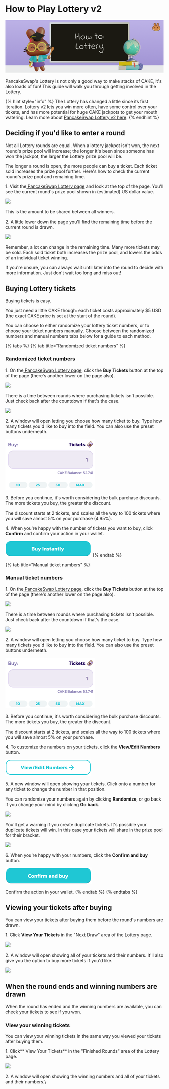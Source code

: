 # How to Play Lottery v2

![](../../.gitbook/assets/docs-masthead-6-.png)

PancakeSwap's Lottery is not only a good way to make stacks of CAKE, it's also loads of fun! This guide will walk you through getting involved in the Lottery.

{% hint style="info" %}
The Lottery has changed a little since its first iteration. Lottery v2 lets you win more often, have some control over your tickets, and has more potential for huge CAKE jackpots to get your mouth watering. Learn more about [PancakeSwap Lottery v2 here](https://docs.pancakeswap.finance/products/lottery).
{% endhint %}

## Deciding if you'd like to enter a round

‌Not all Lottery rounds are equal. When a lottery jackpot isn't won, the next round's prize pool will increase; the longer it's been since someone has won the jackpot, the larger the Lottery prize pool will be.

‌The longer a round is open, the more people can buy a ticket. Each ticket sold increases the prize pool further. Here's how to check the current round's prize pool and remaining time.

‌1. Visit the[ PancakeSwap Lottery page](https://pancakeswap.finance/lottery) and look at the top of the page. You'll see the current round's prize pool shown in (estimated) US dollar value.

![](https://lh5.googleusercontent.com/xjHyOYGhIW7tylzt7ZoqogZ4jlK1QfUX3kgxa_yqpQwVcr48abh3jErRc1fjF4HJISl-Kqzoa4XY1sB\_8kpOwEWIIXUJ15PIpKdrULJSzwR9L7ANpvyABtWRk7Z9jm_GzW3KXqo8)

This is the amount to be shared between all winners.

‌2. A little lower down the page you'll find the remaining time before the current round is drawn.

![](https://lh3.googleusercontent.com/OHYLboNuQg97z1yhxOmMiIh4SDzpXbo0orf4ryNtdKGPd5eFYTunMC1p4KXuSNaiEUmNqzs0IfKBJUqptd5YeAMwwDRIwPNOJwXD_Y1ILEP801Q618GY3xZv22blxGr7WPkmgpbZ)

Remember, a lot can change in the remaining time. Many more tickets may be sold. Each sold ticket both increases the prize pool, and lowers the odds of an individual ticket winning.

‌If you're unsure, you can always wait until later into the round to decide with more information. Just don't wait too long and miss out!

## Buying Lottery tickets

‌Buying tickets is easy. 

You just need a little CAKE though: each ticket costs approximately $5 USD (the exact CAKE price is set at the start of the round).

You can choose to either randomize your lottery ticket numbers, or to choose your ticket numbers manually. Choose between the randomized numbers and manual numbers tabs below for a guide to each method.

{% tabs %}
{% tab title="Randomized ticket numbers" %}
### Randomized ticket numbers

1\. On the[ PancakeSwap Lottery page](https://pancakeswap.finance/lottery), click the **Buy Tickets** button at the top of the page (there's another lower on the page also).

![](https://lh5.googleusercontent.com/uzvN8ZK78KrrnUo1lZsTpB-RG_WKi5R2U3ZXtmO5od1jx02mEaxaL2uEN2mSylkrbsQLDpAHdzrib4cxtO8OUsifCHgXxRUi7dSeksWY725YOnPJ9eQlkS85bNYoWIsl6PUmCSTc)

There is a time between rounds where purchasing tickets isn't possible. Just check back after the countdown if that's the case.

![](https://lh3.googleusercontent.com/JMN04H2T-oTc0FiC3L5ZMa7Xtfb0xtk58JsJ3CvQyJ8MKI6BNS5iJOCTubfO5KApRuMB\_6Un97SQmFRujLJhDNOWT97y4\_m3dzkRLD4ovcoNuaBqGhAwKhN_cTOgcEFpYPhG4c_j)

2\. A window will open letting you choose how many ticket to buy. Type how many tickets you'd like to buy into the field. You can also use the preset buttons underneath.

![](<../../.gitbook/assets/image (68).png>)

3\. Before you continue, it's worth considering the bulk purchase discounts. The more tickets you buy, the greater the discount.

The discount starts at 2 tickets, and scales all the way to 100 tickets where you will save almost 5% on your purchase (4.95%).

4\. When you're happy with the number of tickets you want to buy, click **Confirm** and confirm your action in your wallet.

![](<../../.gitbook/assets/image (61).png>)
{% endtab %}

{% tab title="Manual ticket numbers" %}
### Manual ticket numbers

1\. On the[ PancakeSwap Lottery page](https://pancakeswap.finance/lottery), click the **Buy Tickets** button at the top of the page (there's another lower on the page also).

![](https://lh5.googleusercontent.com/I1KdHOidk7L4XS\_-UTKmJaRYqFwR35gATRLS8BtBcxuwermUHuWD7hSgOgVjze21pr2Ow-KrvcpUacoh3t3\_LR3kQMT8-JxSBbfJ0K66v7qhCzBo53uK9tXexkN5MKksGoQ\_308N)

There is a time between rounds where purchasing tickets isn't possible. Just check back after the countdown if that's the case.

![](https://lh6.googleusercontent.com/UwGdWEMdShE5\_MfQCn6k8zmuXFIOSNPiihIEPMJzXbZpKRl5yk-deuSDydyo00Z67G0zFhxq_pVnItoLZCKbJTpD8RjTVbDzZZc-NiTc1isn5IAGZTBcXIRl8VyMzG_xNZBE5csi)

2\. A window will open letting you choose how many ticket to buy. Type how many tickets you'd like to buy into the field. You can also use the preset buttons underneath.

![](<../../.gitbook/assets/image (68).png>)

3\. Before you continue, it's worth considering the bulk purchase discounts. The more tickets you buy, the greater the discount.

The discount starts at 2 tickets, and scales all the way to 100 tickets where you will save almost 5% on your purchase.

4\. To customize the numbers on your tickets, click the **View/Edit Numbers** button.

![](<../../.gitbook/assets/image (13).png>)

5\. A new window will open showing your tickets. Click onto a number for any ticket to change the number in that position.

You can randomize your numbers again by clicking **Randomize**, or go back if you change your mind by clicking **Go back**.

![](https://lh4.googleusercontent.com/229uStQBb-Uzj-Tu9kRDXxfux4wWNjeHjPXJBULwhKbCR5UEgWnb3jzzj1-KeWeBfxfGlctR9aH_S1P_l6\_VgtrZR0Eb2AVqrJLF8oNkpoVFlpeHaOIsUij-bs12QBOwDAIJEJiU)

You'll get a warning if you create duplicate tickets. It's possible your duplicate tickets will win. In this case your tickets will share in the prize pool for their bracket.

![](https://lh3.googleusercontent.com/jqaMYUJQWpMIkzonsVvIpz_lUBzLYDSMxFZftLqdxqrzPzcwnpZio-XMw7LFCpOPOgq-tZX8yD5WfW_TATvH1jX0ZTh9WwNm75vezhfpiH5ljXTphkJgg344KdAE0JplkXw-oqjN)

6\. When you're happy with your numbers, click the **Confirm and buy** button.

![](<../../.gitbook/assets/image (31).png>)

Confirm the action in your wallet.
{% endtab %}
{% endtabs %}

## Viewing your tickets after buying

You can view your tickets after buying them before the round's numbers are drawn.

1\. Click **View Your Tickets** in the "Next Draw" area of the Lottery page.

![](https://lh4.googleusercontent.com/GSUujMwjqv5c\_0UeeVrWmBnyeTiBVfhSiiQd8NZie8tpCC\_65c7mGPJfS0O_q72MstJUGeOZ7VWnrGIytwRHowcCGi6Cdgj5flwg06GODRs8Or\_3R-rZB1pKcP1pudwtjJBJJBDO)

2\. A window will open showing all of your tickets and their numbers. It'll also give you the option to buy more tickets if you'd like.

![](https://lh3.googleusercontent.com/RSA-gQ7e8yY1t8xN8bELLaMaoBZLtSAS8ybDdeiG6Wzv1fbr9SqKheQD3S5kxYFlD9rnZX9dpzXjYTDy-rnsXkuNtrU46msafxAfdsHgsCdPxjOxBtTJN3cCNF6NWYp0Mwdk4SXR)

## When the round ends and winning numbers are drawn

‌When the round has ended and the winning numbers are available, you can check your tickets to see if you won.

### ‌View your winning tickets

‌You can view your winning tickets in the same way you viewed your tickets after buying them.

‌1. Click** View Your Tickets** in the "Finished Rounds" area of the Lottery page.

![](https://lh3.googleusercontent.com/p3QxWcrxCcBwHrhwPU55vnAN-BmelgNwKRWse8yEQQVfehXsIOvUX_tCo1gC7LpHxL-crIMS19RxpnMxn5yBuShNwXfH7qzCSdCOtnBeXhUuecrqRvhdI97rX_CuVuWAawaor6Mi)

2\. A window will open showing the winning numbers and all of your tickets and their numbers.\
